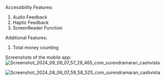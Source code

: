 Accessibility Features:
1. Audio Feedback
2. Haptic Feedback
3. ScreenReader Function

Additional Features:
1. Total money counting


Screenshots of the mobile app:
![Screenshot_2024_08_06_07_57_29_465_com_surendramaran_cashvista](https://github.com/user-attachments/assets/e656693c-273c-4dcb-929c-871aa1f41f81)

![Screenshot_2024_08_06_07_59_58_525_com_surendramaran_cashvista](https://github.com/user-attachments/assets/885408c9-9ea8-402b-b059-3be12900c3f0)


